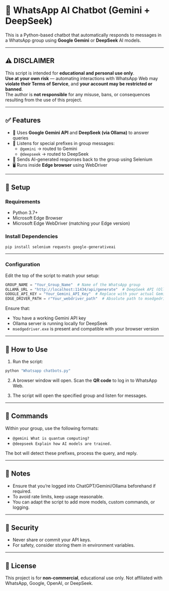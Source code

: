 
# 🤖 WhatsApp AI Chatbot (Gemini + DeepSeek)

This is a Python-based chatbot that automatically responds to messages in a WhatsApp group using **Google Gemini** or **DeepSeek** AI models.

---

## ⚠️ DISCLAIMER

This script is intended for **educational and personal use only**.  
**Use at your own risk** — automating interactions with WhatsApp Web may **violate their Terms of Service**, and **your account may be restricted or banned**.  
The author is **not responsible** for any misuse, bans, or consequences resulting from the use of this project.

---

## ✅ Features

- 🧠 Uses **Google Gemini API** and **DeepSeek (via Ollama)** to answer queries
- 🤖 Listens for special prefixes in group messages:
  - `@gemini` → routed to Gemini
  - `@deepseek` → routed to DeepSeek
- 💬 Sends AI-generated responses back to the group using Selenium
- 🖥️ Runs inside **Edge browser** using WebDriver

---

## 🔧 Setup

### Requirements

- Python 3.7+
- Microsoft Edge Browser
- Microsoft Edge WebDriver (matching your Edge version)

### Install Dependencies

```bash
pip install selenium requests google-generativeai
````

---

### Configuration

Edit the top of the script to match your setup:

```python
GROUP_NAME = "Your_Group_Name"  # Name of the WhatsApp group
OLLAMA_URL = "http://localhost:11434/api/generate"  # DeepSeek API (Ollama)
GOOGLE_API_KEY = "Your_Gemini_API_Key"  # Replace with your actual Gemini API key
EDGE_DRIVER_PATH = r"Your_webdriver_path"  # Absolute path to msedgedriver.exe
```

Ensure that:

* You have a working Gemini API key
* Ollama server is running locally for DeepSeek
* `msedgedriver.exe` is present and compatible with your browser version

---

## 🚀 How to Use

1. Run the script:

```bash
python "Whatsapp chatbots.py"
```

2. A browser window will open.
   Scan the **QR code** to log in to WhatsApp Web.

3. The script will open the specified group and listen for messages.

---

## 💬 Commands

Within your group, use the following formats:

* `@gemini What is quantum computing?`
* `@deepseek Explain how AI models are trained.`

The bot will detect these prefixes, process the query, and reply.

---

## 📌 Notes

* Ensure that you’re logged into ChatGPT/Gemini/Ollama beforehand if required.
* To avoid rate limits, keep usage reasonable.
* You can adapt the script to add more models, custom commands, or logging.

---

## 🔐 Security

* Never share or commit your API keys.
* For safety, consider storing them in environment variables.

---

## 📜 License

This project is for **non-commercial**, educational use only.
Not affiliated with WhatsApp, Google, OpenAI, or DeepSeek.

```

